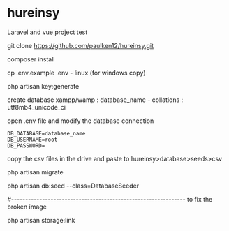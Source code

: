 # hureinsy
Laravel and vue project test

git clone https://github.com/paulken12/hureinsy.git

composer install 

cp .env.example .env - linux (for windows copy)

php artisan key:generate

create database xampp/wamp : database_name - collations : utf8mb4_unicode_ci

open .env file and modify the database connection

	DB_DATABASE=database_name
	DB_USERNAME=root
	DB_PASSWORD=

copy the csv files in the drive and paste to hureinsy>database>seeds>csv

php artisan migrate

php artisan db:seed --class=DatabaseSeeder

#--------------------------------------------------------------
to fix the broken image 

php artisan storage:link

